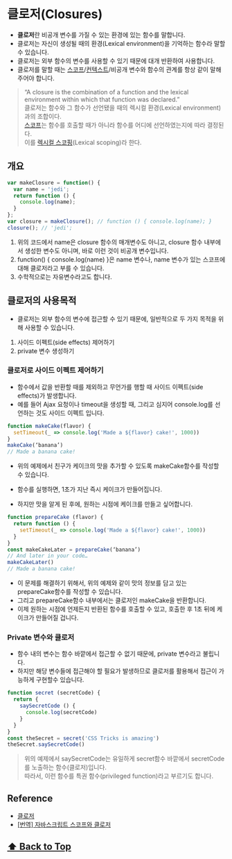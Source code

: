 # 클로저(Closures)

* **클로저**란 비공개 변수를 가질 수 있는 환경에 있는 함수를 말합니다.
* 클로저는 자신이 생성될 때의 환경(Lexical environment)을 기억하는 함수라 말할수 있습니다.
* 클로저는 외부 함수의 변수를 사용할 수 있기 때문에 대개 반환하여 사용합니다.
* 클로저를 말할 때는 [스코프](/javascript/js_scope/README.md#스코프scope)/[컨텍스트](/javascript/js_context/README.md#실행-컨텍스트execution-context)/비공개 변수와 함수의 관계를 항상 같이 말해주어야 합니다.  

> “A closure is the combination of a function and the lexical environment within which that function was declared.”  
클로저는 함수와 그 함수가 선언됐을 때의 렉시컬 환경(Lexical environment)과의 조합이다.  
[스코프](/javascript/js_scope/README.md#스코프scope)는 함수를 호출할 때가 아니라 함수를 어디에 선언하였는지에 따라 결정된다.  
이를 [렉시컬 스코핑](/javascript/js_scope/README.md#렉시컬-스코핑lexical-scoping)(Lexical scoping)라 한다. 


## 개요

```javascript
var makeClosure = function() {
  var name = 'jedi';
  return function () {
    console.log(name);
  }
};
var closure = makeClosure(); // function () { console.log(name); }
closure(); // 'jedi';
```


1. 위의 코드에서 name은 closure 함수의 매개변수도 아니고, closure 함수 내부에서 생성한 변수도 아니며, 바로 이런 것이 비공개 변수입니다.
2. function() { console.log(name) }은 name 변수나, name 변수가 있는 스코프에 대해 클로저라고 부를 수 있습니다.
3. 수학적으로는 자유변수라고도 합니다.

## 클로저의 사용목적

* 클로저는 외부 함수의 변수에 접근할 수 있기 때문에, 일반적으로 두 가지 목적을 위해 사용할 수 있습니다.

1. 사이드 이펙트(side effects) 제어하기
2. private 변수 생성하기

### 클로저로 사이드 이펙트 제어하기

* 함수에서 값을 반환할 때를 제외하고 무언가를 행할 때 사이드 이펙트(side effects)가 발생합니다.   
* 예를 들어 Ajax 요청이나 timeout을 생성할 때, 그리고 심지어 console.log를 선언하는 것도 사이드 이펙트 입니다.


```javascript
function makeCake(flavor) {
  setTimeout(_ => console.log('Made a ${flavor} cake!', 1000))
}
makeCake(‘banana’)
// Made a banana cake!
```
* 위의 예제에서 친구가 케이크의 맛을 추가할 수 있도록 makeCake함수를 작성할 수 있습니다.
* 함수를 실행하면, 1초가 지난 즉시 케이크가 만들어집니다.

* 하지만 맛을 알게 된 후에, 원하는 시점에 케이크를 만들고 싶어합니다.

```javascript
function prepareCake (flavor) {
  return function () {
    setTimeout(_ => console.log('Made a ${flavor} cake!', 1000))
  }
}
const makeCakeLater = prepareCake(‘banana’)
// And later in your code…
makeCakeLater()
// Made a banana cake!
```
* 이 문제를 해결하기 위해서, 위의 예제와 같이 맛의 정보를 담고 있는 prepareCake함수를 작성할 수 있습니다.   
* 그리고 prepareCake함수 내부에서는 클로저인 makeCake을 반환합니다.
* 이제 원하는 시점에 언제든지 반환된 함수를 호출할 수 있고, 호출한 후 1초 뒤에 케이크가 만들어질 겁니다.


### Private 변수와 클로저

* 함수 내의 변수는 함수 바깥에서 접근할 수 없기 때문에, private 변수라고 불립니다.
* 하지만 해당 변수들에 접근해야 할 필요가 발생하므로 클로저를 활용해서 접근이 가능하게 구현할수 있습니다.


```javascript
function secret (secretCode) {
  return {
    saySecretCode () {
      console.log(secretCode)
    }
  }
}
const theSecret = secret('CSS Tricks is amazing')
theSecret.saySecretCode()
```

> 위의 예제에서 saySecretCode는 유일하게 secret함수 바깥에서 secretCode를 노출하는 함수(클로저)입니다.  
따라서, 이런 함수를 특권 함수(privileged function)라고 부르기도 합니다.

## Reference

- [클로저](https://poiemaweb.com/js-closure)
- [[번역] 자바스크립트 스코프와 클로저](https://medium.com/@khwsc1/%EB%B2%88%EC%97%AD-%EC%9E%90%EB%B0%94%EC%8A%A4%ED%81%AC%EB%A6%BD%ED%8A%B8-%EC%8A%A4%EC%BD%94%ED%94%84%EC%99%80-%ED%81%B4%EB%A1%9C%EC%A0%80-javascript-scope-and-closures-8d402c976d19)


 **[⬆  Back to Top](#클로저Closures)**
---

